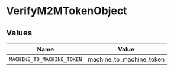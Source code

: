 # VerifyM2MTokenObject


## Values

| Name                       | Value                      |
| -------------------------- | -------------------------- |
| `MACHINE_TO_MACHINE_TOKEN` | machine_to_machine_token   |